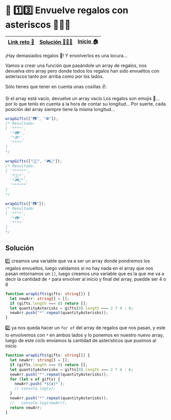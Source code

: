 # 🎯 1️⃣3️⃣ Envuelve regalos con asteriscos 🎁🎁🎁

| [Link reto 🔗](https://2021.adventjs.dev/challenges/13) | [Solución 👨🏻‍💻](#solución) | [Inicio 🏠](../README.md) |
| ------------------------------------------------------- | ------------------------ | ------------------------- |

¡Hay demasiados regalos 🎁! Y envolverlos es una locura...

Vamos a crear una función que pasándole un array de regalos, nos devuelva otro array pero donde todos los regalos han sido envueltos con asteriscos tanto por arriba como por los lados.

Sólo tienes que tener en cuenta unas cosillas ✌️:

Si el array está vacío, devuelve un array vacío
Los regalos son emojis 🎁... por lo que tenlo en cuenta a la hora de contar su longitud...
Por suerte, cada posición del array siempre tiene la misma longitud...

```ts
wrapGifts(["📷", "⚽️"]);
/* Resultado:
[ '****',
  '*📷*',
  '*⚽️*',
  '****'
]
*/

wrapGifts(["🏈🎸", "🎮🧸"]);
/* Resultado:
[ '******',
  '*🏈🎸*',
  '*🎮🧸*',
  '******'
]
*/

wrapGifts(["📷"]);
/* Resultado:
[ '****',
  '*📷*',
  '****'
]
*/
```

## Solución

1️⃣ creamos una variable que va a ser un array donde pondremos los regalos envueltos, luego validamos si no hay nada en el array que nos pasan retornamos un `[]`, luego creamos una variable que es la que me va a decir la cantidad de `*` para envolver al inicio y final del array, puedde ser 4 o 6

```ts
function wrapGifts(gifts: string[]) {
  let newArr: string[] = [];
  if (gifts.length === 0) return [];
  let quantityAsterisks = gifts[0].length === 2 ? 4 : 6;
  newArr.push("*".repeat(quantityAsterisks));
}
```

2️⃣ ya nos queda hacer un `for of` del array de regalos que nos pasan, y este lo envolvemos con `*` en ambos lados y lo ponemos en nuestro nuevo array, luego de este ciclo enviamos la cantidad de asteristicos que pusimos al inicio

```ts
function wrapGifts(gifts: string[]) {
  let newArr: string[] = [];
  if (gifts.length === 0) return [];
  let quantityAsterisks = gifts[0].length === 2 ? 4 : 6;
  newArr.push("*".repeat(quantityAsterisks));
  for (let x of gifts) {
    newArr.push(`*${x}*`);
    // console.log(x);
  }
  newArr.push("*".repeat(quantityAsterisks));
  //   console.log(newArr);
  return newArr;
}
```
